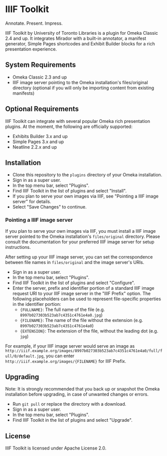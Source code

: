 # IIIF Toolkit

Annotate. Present. Impress.

IIIF Toolkit by University of Toronto Libraries is a plugin for Omeka Classic 2.4 and up. It integrates Mirador with a built-in annotator, a manifest generator, Simple Pages shortcodes and Exhibit Builder blocks for a rich presentation experience.

## System Requirements

* Omeka Classic 2.3 and up
* IIIF image server pointing to the Omeka installation's files/original directory (optional if you will only be importing content from existing manifests)

## Optional Requirements

IIIF Toolkit can integrate with several popular Omeka rich presentation plugins. At the moment, the following are officially supported:

* Exhibits Builder 3.x and up
* Simple Pages 3.x and up
* Neatline 2.2.x and up

## Installation

* Clone this repository to the ```plugins``` directory of your Omeka installation.
* Sign in as a super user.
* In the top menu bar, select "Plugins".
* Find IIIF Toolkit in the list of plugins and select "Install".
* If you plan to serve your own images via IIIF, see "Pointing a IIIF image server" for details.
* Select "Save Changes" to continue.

### Pointing a IIIF image server

If you plan to serve your own images via IIIF, you must install a IIIF image server pointed to the Omeka installation's ```files/original``` directory. Please consult the documentation for your preferred IIIF image server for setup instructions.

After setting up your IIIF image server, you can set the correspondence between file names in ```files/original``` and the image server's URIs.

* Sign in as a super user.
* In the top menu bar, select "Plugins".
* Find IIIF Toolkit in the list of plugins and select "Configure".
* Enter the server, prefix and identifier portion of a standard IIIF image request URI to your IIIF image server in the "IIIF Prefix" option. The following placeholders can be used to represent file-specific properties in the identifier portion:
    * ```{FULLNAME}```: The full name of the file (e.g. ```8997b027303b523ab7c4351c4761e4a0.jpg```)
    * ```{FILENAME}```: The name of the file without the extension (e.g. ```8997b027303b523ab7c4351c4761e4a0```)
    * ```{EXTENSION}```: The extension of the file, without the leading dot (e.g. ```jpg```)

For example, if your IIIF image server would serve an image as ```http://iiif.example.org/images/8997b027303b523ab7c4351c4761e4a0/full/full/0/default.jpg```, you can enter ```http://iiif.example.org/images/{FILENAME}``` for IIIF Prefix.


## Upgrading

Note: It is strongly recommended that you back up or snapshot the Omeka installation before upgrading, in case of unwanted changes or errors.

* Run ```git pull``` or replace the directory with a download.
* Sign in as a super user.
* In the top menu bar, select "Plugins".
* Find IIIF Toolkit in the list of plugins and select "Upgrade".

## License

IIIF Toolkit is licensed under Apache License 2.0.